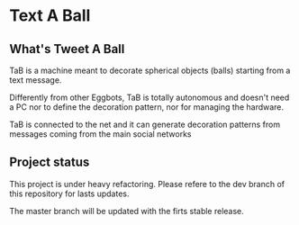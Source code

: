 # Text A Ball

## What's Tweet A Ball
TaB is a machine meant to decorate spherical objects (balls) starting from a text message.

Differently from other Eggbots, TaB is totally autonomous and doesn't need a PC nor to define the decoration pattern, nor for managing the hardware.

TaB is connected to the net and it can generate decoration patterns from messages coming from the main social networks 

## Project status 
This project is under heavy refactoring. Please refere to the dev branch of this repository for lasts updates.

The master branch will be updated with the firts stable release.
